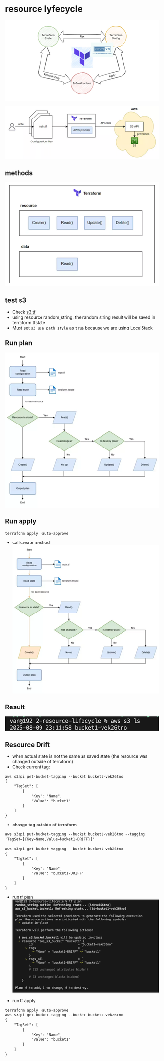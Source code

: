# resource lyfecycle

![lifecycle](./image.png)

![s3](./image-1.png)


## methods
![methods](./image-2.png)



## test s3
- Check [s3.tf](./s3.tf)
- using resource random_string, the random string result will be saved in terraform.tfstate
- Must set `s3_use_path_style` as `true` because we are using LocalStack

## Run plan

![plan](./image-3.png)


## Run apply
```
terraform apply -auto-approve
```
- call create method
![create method](./image-5.png)

## Result
![s3 bucket result](./image-4.png)


## Resource Drift
- when actual state is not the same as saved state (the resource was changed outside of terraform)
- Check current tag:
```
aws s3api get-bucket-tagging --bucket bucket1-vek26tno
{
    "TagSet": [
        {
            "Key": "Name",
            "Value": "bucket1"
        }
    ]
}
```
- change tag outside of terraform
```
aws s3api put-bucket-tagging --bucket bucket1-vek26tno --tagging 'TagSet=[{Key=Name,Value=bucket1-DRIFF}]'

aws s3api get-bucket-tagging --bucket bucket1-vek26tno
{
    "TagSet": [
        {
            "Key": "Name",
            "Value": "bucket1-DRIFF"
        }
    ]
}
```

- run tf plan
![tf plan](./image-6.png)

- run tf apply
```
terraform apply -auto-approve
aws s3api get-bucket-tagging --bucket bucket1-vek26tno
{
    "TagSet": [
        {
            "Key": "Name",
            "Value": "bucket1"
        }
    ]
}
```

